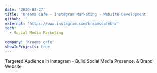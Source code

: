 ```yaml
---
date: '2020-03-27'
title: 'Kreams Cafe - Instagram Marketing - Website Development'
github: ''
external: 'https://www.instagram.com/kreamscafebh/'
tech:
  - Social Media Marketing
  
company: 'Kreams cafe'
showInProjects: true
---
```


Targeted Audience in instagram - Build Social Media Presence. & Brand Website
